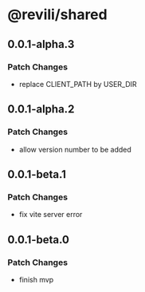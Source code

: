 # @revili/shared

## 0.0.1-alpha.3

### Patch Changes

- replace CLIENT_PATH by USER_DIR

## 0.0.1-alpha.2

### Patch Changes

- allow version number to be added

## 0.0.1-beta.1

### Patch Changes

- fix vite server error

## 0.0.1-beta.0

### Patch Changes

- finish mvp
